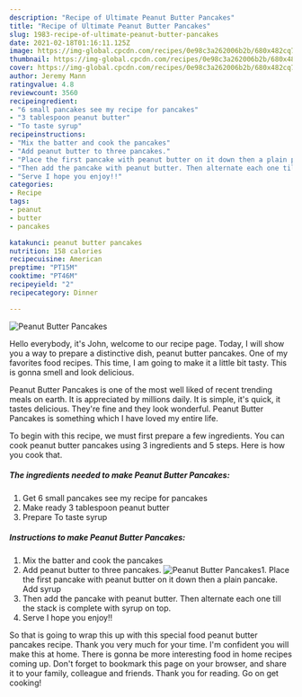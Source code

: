 ```yaml
---
description: "Recipe of Ultimate Peanut Butter Pancakes"
title: "Recipe of Ultimate Peanut Butter Pancakes"
slug: 1983-recipe-of-ultimate-peanut-butter-pancakes
date: 2021-02-18T01:16:11.125Z
image: https://img-global.cpcdn.com/recipes/0e98c3a262006b2b/680x482cq70/peanut-butter-pancakes-recipe-main-photo.jpg
thumbnail: https://img-global.cpcdn.com/recipes/0e98c3a262006b2b/680x482cq70/peanut-butter-pancakes-recipe-main-photo.jpg
cover: https://img-global.cpcdn.com/recipes/0e98c3a262006b2b/680x482cq70/peanut-butter-pancakes-recipe-main-photo.jpg
author: Jeremy Mann
ratingvalue: 4.8
reviewcount: 3560
recipeingredient:
- "6 small pancakes see my recipe for pancakes"
- "3 tablespoon peanut butter"
- "To taste syrup"
recipeinstructions:
- "Mix the batter and cook the pancakes"
- "Add peanut butter to three pancakes."
- "Place the first pancake with peanut butter on it down then a plain pancake. Add syrup"
- "Then add the pancake with peanut butter. Then alternate each one till the stack is complete with syrup on top."
- "Serve I hope you enjoy!!"
categories:
- Recipe
tags:
- peanut
- butter
- pancakes

katakunci: peanut butter pancakes 
nutrition: 158 calories
recipecuisine: American
preptime: "PT15M"
cooktime: "PT46M"
recipeyield: "2"
recipecategory: Dinner

---
```



![Peanut Butter Pancakes](https://img-global.cpcdn.com/recipes/0e98c3a262006b2b/680x482cq70/peanut-butter-pancakes-recipe-main-photo.jpg)

Hello everybody, it's John, welcome to our recipe page. Today, I will show you a way to prepare a distinctive dish, peanut butter pancakes. One of my favorites food recipes. This time, I am going to make it a little bit tasty. This is gonna smell and look delicious.



Peanut Butter Pancakes is one of the most well liked of recent trending meals on earth. It is appreciated by millions daily. It is simple, it's quick, it tastes delicious. They're fine and they look wonderful. Peanut Butter Pancakes is something which I have loved my entire life.


To begin with this recipe, we must first prepare a few ingredients. You can cook peanut butter pancakes using 3 ingredients and 5 steps. Here is how you cook that.

<!--inarticleads1-->

##### The ingredients needed to make Peanut Butter Pancakes:

1. Get 6 small pancakes see my recipe for pancakes
1. Make ready 3 tablespoon peanut butter
1. Prepare To taste syrup




<!--inarticleads2-->

##### Instructions to make Peanut Butter Pancakes:

1. Mix the batter and cook the pancakes
1. Add peanut butter to three pancakes.
<img src="https://img-global.cpcdn.com/steps/8c73718bc6749451/160x128cq70/peanut-butter-pancakes-recipe-step-2-photo.jpg" alt="Peanut Butter Pancakes">1. Place the first pancake with peanut butter on it down then a plain pancake. Add syrup
1. Then add the pancake with peanut butter. Then alternate each one till the stack is complete with syrup on top.
1. Serve I hope you enjoy!!




So that is going to wrap this up with this special food peanut butter pancakes recipe. Thank you very much for your time. I'm confident you will make this at home. There is gonna be more interesting food in home recipes coming up. Don't forget to bookmark this page on your browser, and share it to your family, colleague and friends. Thank you for reading. Go on get cooking!
